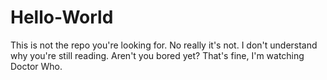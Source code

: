 # Hello-World
This is not the repo you're looking for. No really it's not. I don't understand why you're still reading. Aren't you bored yet? That's fine, I'm watching Doctor Who.
